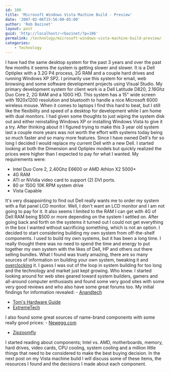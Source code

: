 ```yaml
---
id: 106
title: 'Microsoft Windows Vista Machine Build - Preview'
date: '2007-02-06T15:56:00-05:00'
author: 'Rob Bazinet'
layout: post
guid: 'http://localhost/~rbazinet/?p=106'
permalink: /technology/microsoft-windows-vista-machine-build-preview/
categories:
    - Technology
---
```


I have had the same desktop system for the past 3 years and over the past few months it seems the system is getting slower and slower. It is a Dell Optiplex with a 3.2G P4 process, 2G RAM and a couple hard drives and running Windows XP SP2. I primarily use this system for email, web browsing and some software development projects using Visual Studio. My primary development system for client work is a Dell Latitude D820, 2.16Ghz Duo Core 2, 2G RAM and a 100G HD. This system has a 15" wide screen with 1920x1200 resolution and bluetooth to handle a nice Microsoft 6000 wireless mouse. When it comes to laptops I find this hard to beat, but I still like the flexibility and speed of a desktop for development while I am home with dual monitors. I had given some thoughts to just wiping the system disk out and either reinstalling Windows XP or installing Windows Vista to give it a try. After thinking about it I figured trying to make this 3 year old system last a couple more years was not worth the effort with systems today being so much faster and so many more features. Since I have owned Dell's for so long I decided I would replace my current Dell with a new Dell. I started looking at both the Dimension and Optiplex models but quickly realized the prices were higher than I expected to pay for what I wanted. My requirements were:

- Intel Duo Core 2, 2.40Ghz E6600 or AMD Athlon X2 5000+
- 4G RAM
- ATI or NVidia video card to support (2) DVI ports.
- 80 or 150G 10K RPM system drive
- Vista Capable
 
 It's very disappointing to find out Dell really wants me to order my system with a flat panel LCD monitor. Well, I don't want an LCD monitor and I am not going to pay for it. It also seems I limited to the RAM I can get with 4G of Dell RAM being $500 or more depending on the system I settled on. After going back and forth on the systems it turned out I could not get everything in the box I wanted without sacrificing something, which is not an option. I decided to start considering building my own system from off-the-shelf components. I used to build my own systems, but it has been a long time. I really thought there was no need to spend the time and energy to put together my own system with the likes of Dell, HP and others out there selling bundles. What I found was truely amazing, there are so many sources of information on building your own system, tweaking it and [overclocking](http:// "http://en.wikipedia.org/wiki/Overclocking") it. I guess I was out of the loop in system building for too long and the technology and market just kept growing. Who knew. I started looking around for web sites geared toward system builders, gamers and all-around computer enthusiasts and found some very good sites with some very good reviews and who also have some great forums too. My initial findings for information revealed: - [Anandtech](http://www.anandtech.com/)
- [Tom's Hardware Guide](http://www.tomshardware.com/)
- [ExtremeTech](http://www.extremetech.com/)
 
 I also found some great sources of name-brand components with some really good prices: - [Newegg.com](http://www.newegg.com)
- [Zipzoomfly](http://www.zipzoomfly.com)
 
 I started reading about components; Intel vs. AMD, motherboards, memory, hard drives, video cards, CPU cooling, system cooling and a million little things that need to be considered to make the best buying decision. In the next post on my Vista machine build I will discuss some of these items, the resources I found and the decisions I made about each component. 